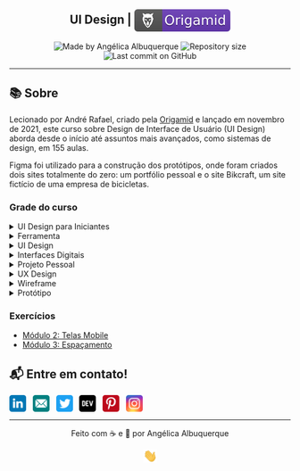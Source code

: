 <h2 align="center">
  UI Design | <img alt="badge origamid" align="center" src="https://raw.githubusercontent.com/angelicaalbuquerque/badges-and-icons/f96545c39b9ff34534ee166d78e4bcef00de3928/badges/origamid-white.svg">
</h2>

<p align="center">
<img alt="Made by Angélica Albuquerque" src="https://img.shields.io/badge/made%20by-Angélica Albuquerque-%20?color=aa8cf2">
<img alt="Repository size" src="https://img.shields.io/github/repo-size/angelicaalbuquerque/ui-design_origamid?color=aa8cf2">
<img alt="Last commit on GitHub" src="https://img.shields.io/github/last-commit/angelicaalbuquerque/ui-design_origamid?color=aa8cf2">
</p>

---

## 📚 Sobre

<p>
 Lecionado por André Rafael, criado pela <a href="https://www.origamid.com/curso/ui-design-para-iniciantes">Origamid</a> e lançado em novembro de 2021, este curso sobre Design de Interface de Usuário (UI Design) aborda desde o início até assuntos mais avançados, como sistemas de design, em 155 aulas.

Figma foi utilizado para a construção dos protótipos, onde foram criados dois sites totalmente do zero: um portfólio pessoal e o site Bikcraft, um site fictício de uma empresa de bicicletas.

### Grade do curso

<details>
  <summary>UI Design para Iniciantes</summary>

- Design
- UI Design
- UX Design
- Design e Desenho
</details>

<details>
  <summary>Ferramenta</summary>

- Figma
- Navegação
- Organização
- Tipografia
- Imagens
</details>

<details>
  <summary>UI Design</summary>

- Espaço
- Tipografia
- Cores
- Luz e Sombra
- Imagens
- Ícones
</details>

<details>
  <summary>Interfaces Digitais</summary>

- Navegação
- Listas
- Conteúdo
- Formulários
- Design Responsivo
- Sistema de Design
</details>

<details>
  <summary>Projeto Pessoal</summary>

- Portfólio pessoal criado do zero
</details>

<details>
  <summary>UX Design</summary>

- Briefing
- Pesquisa de Mercado
- Pesquisa de Usuários
- Heurísticas
</details>

<details>
  <summary>Wireframe</summary>

- Wireframe do projeto Bikcraft
</details>

<details>
  <summary>Protótipo</summary>

- Protótipo do projeto Bikcraft
</details>

### Exercícios

- [Módulo 2: Telas Mobile](https://www.figma.com/file/8lwH8yv9wX88rrYDDTVZvQ/UiDesign-Origamid_Mod02?node-id=9%3A331)
- [Módulo 3: Espaçamento](https://www.figma.com/file/95b9ggcne2otrSpNB86mny/0302-espaco-pratica?node-id=0%3A1)

## 📬 Entre em contato!

<p align="left">

  <a href="https://linkedin.com/in/angelica-albuquerque/" target="blank" style="text-decoration: none; color: unset;">
    <img align="center" src="https://raw.githubusercontent.com/angelicaalbuquerque/badges-and-icons/f7a53a1a79600d93eed5e21e8f32ff0256471e00/icons/linkedin.svg" alt="Linkedin" height="30" width="30" />
  </a> &nbsp
  <a href="mailto:angelica.o.albuquerque@gmail.com" target="blank" style="text-decoration: none;">
    <img align="center" src="https://raw.githubusercontent.com/angelicaalbuquerque/badges-and-icons/f7a53a1a79600d93eed5e21e8f32ff0256471e00/icons/email.svg" alt="Email" height="30" width="30" />
  </a> &nbsp 
  <a href="https://twitter.com/frontangie" target="blank" style="text-decoration: none;">
    <img align="center" src="https://raw.githubusercontent.com/angelicaalbuquerque/badges-and-icons/f7a53a1a79600d93eed5e21e8f32ff0256471e00/icons/twitter.svg" alt="Twitter" height="30" width="30" />
    </a> &nbsp
  <a href="https://dev.to/frontangie" target="blank" style="text-decoration: none;">
    <img align="center" src="https://raw.githubusercontent.com/angelicaalbuquerque/badges-and-icons/f7a53a1a79600d93eed5e21e8f32ff0256471e00/icons/devto.svg" alt="DevTo" height="30" width="30" />
  </a> &nbsp
  <a href="https://br.pinterest.com/FrontAngie/" target="blank" style="text-decoration: none;">
    <img align="center" src="https://raw.githubusercontent.com/angelicaalbuquerque/badges-and-icons/f7a53a1a79600d93eed5e21e8f32ff0256471e00/icons/pinterest.svg" alt="Pinterest" height="30" width="30" />
  </a> &nbsp
  <a href="https://instagram.com/frontangie" target="blank" style="text-decoration: none;">
    <img align="center" src="https://raw.githubusercontent.com/angelicaalbuquerque/badges-and-icons/f7a53a1a79600d93eed5e21e8f32ff0256471e00/icons/instagram.svg" alt="Instagram" height="30" width="30" />
  </a> &nbsp &nbsp
</p>

---

<p align="center">
Feito com ☕ e 🖤 por Angélica Albuquerque
</p>

<p align="center">
<img src="https://raw.githubusercontent.com/angelicaalbuquerque/badges-and-icons/main/gif/hi.gif" width="25px"> 
</p>
